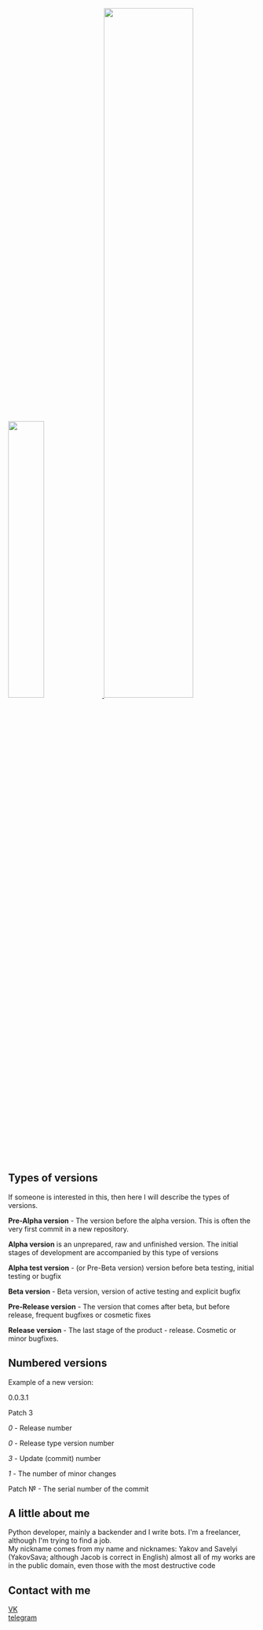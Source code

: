 <a href="https://github.com/YakovSava">
  <image width='38%' src="https://github-readme-stats.vercel.app/api?username=YakovSava&show_icons=true&include_all_commits=false&hide_border=true&hide=contribs&theme=vue" />
</a>
<a href="https://github.com/YakovSava">
  <image width='60%' src="https://cdn.jsdelivr.net/gh/YakovSava/YakovSava@github-contribution-grid-snake/github-contribution-grid-snake.svg" />
</a>

## Types of versions
If someone is interested in this, then here I will describe the types of versions.

**Pre-Alpha version** - The version before the alpha version. This is often the very first commit in a new repository.

**Alpha version** is an unprepared, raw and unfinished version. The initial stages of development are accompanied by this type of versions

**Alpha test version** - (or Pre-Beta version) version before beta testing, initial testing or bugfix

**Beta version** - Beta version, version of active testing and explicit bugfix

**Pre-Release version** - The version that comes after beta, but before release, frequent bugfixes or cosmetic fixes

**Release version** - The last stage of the product - release. Cosmetic or minor bugfixes.


## Numbered versions
Example of a new version:

0.0.3.1

Patch 3

*_0_* - Release number

*_0_* - Release type version number

*_3_* - Update (commit) number

*_1_* - The number of minor changes

Patch № - The serial number of the commit


## A little about me
Python developer, mainly a backender and I write bots. I'm a freelancer, although I'm trying to find a job.  
My nickname comes from my name and nicknames: Yakov and Savelyi (YakovSava; although Jacob is correct in English) almost all of my works are in the public domain, even those with the most destructive code

## Contact with me
[VK](https://vk.com/id505671804)<br>
[telegram](https://t.me/dc11gh58)